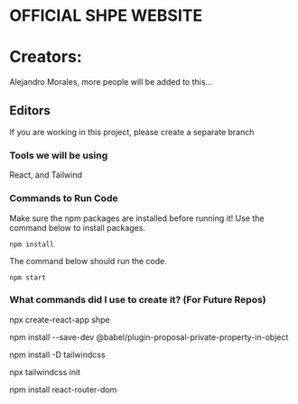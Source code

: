 # OFFICIAL SHPE WEBSITE 
# Creators: 
Alejandro Morales, more people will be added to this...

## Editors
If you are working in this project, please create a separate branch

### Tools we will be using
React, and Tailwind

### Commands to Run Code
Make sure the npm packages are installed before running it! Use the command below to install packages.
```
npm install
```
The command below should run the code.
```
npm start
```

### What commands did I use to create it? (For Future Repos)
npx create-react-app shpe

npm install --save-dev @babel/plugin-proposal-private-property-in-object

npm install -D tailwindcss

npx tailwindcss init

npm install react-router-dom